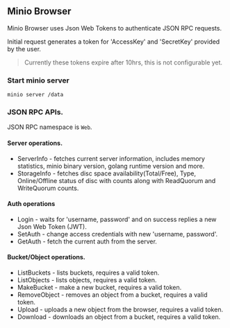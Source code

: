 ## Minio Browser

Minio Browser uses Json Web Tokens to authenticate JSON RPC requests.

Initial request generates a token for 'AccessKey' and 'SecretKey'
provided by the user.

<blockquote>
Currently these tokens expire after 10hrs, this is not configurable yet.
</blockquote>

### Start minio server

```
minio server /data
```

### JSON RPC APIs.

JSON RPC namespace is `Web`.

#### Server operations.

* ServerInfo - fetches current server information, includes memory statistics, minio binary
  version, golang runtime version and more.
* StorageInfo - fetches disc space availability(Total/Free), Type, Online/Offline status of disc with counts along with ReadQuorum and WriteQuorum counts.   

#### Auth operations

* Login - waits for 'username, password' and on success replies a new Json Web Token (JWT).
* SetAuth - change access credentials with new 'username, password'.
* GetAuth - fetch the current auth from the server.

#### Bucket/Object operations.

* ListBuckets - lists buckets, requires a valid token.
* ListObjects - lists objects, requires a valid token.
* MakeBucket - make a new bucket, requires a valid token.
* RemoveObject - removes an object from a bucket, requires a valid token.
* Upload - uploads a new object from the browser, requires a valid token.
* Download - downloads an object from a bucket, requires a valid token.
